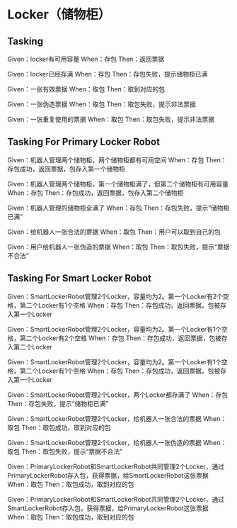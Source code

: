 # Locker（储物柜）

## Tasking
Given：locker有可用容量
When：存包
Then：返回票据


Given：locker已经存满
When：存包
Then：存包失败，提示储物柜已满


Given：一张有效票据
When：取包
Then：取到对应的包


Given：一张伪造票据
When：取包
Then：取包失败，提示非法票据


Given：一张重复使用的票据
When：取包
Then：取包失败，提示非法票据

## Tasking For Primary Locker Robot
Given：机器人管理两个储物柜，两个储物柜都有可用空间
When：存包
Then：存包成功，返回票据，包存入第一个储物柜

Given：机器人管理两个储物柜，第一个储物柜满了，但第二个储物柜有可用容量
When：存包
Then：存包成功，返回票据，包存入第二个储物柜

Given：机器人管理的储物柜全满了
When：存包
Then：存包失败，提示“储物柜已满”

Given：给机器人一张合法的票据
When：取包
Then：用户可以取到自己的包

Given：用户给机器人一张伪造的票据
When：取包
Then：取包失败，提示“票据不合法”

## Tasking For Smart Locker Robot
Given：SmartLockerRobot管理2个Locker，容量均为2。第一个Locker有2个空格，第二个Locker有1个空格
When：存包
Then：存包成功，返回票据，包被存入第一个Locker

Given：SmartLockerRobot管理2个Locker，容量均为2。第一个Locker有1个空格，第二个Locker有2个空格
When：存包
Then：存包成功，返回票据，包被存入第二个Locker

Given：SmartLockerRobot管理2个Locker，容量均为2。第一个Locker有1个空格，第二个Locker有1个空格
When：存包
Then：存包成功，返回票据，包被存入第一个Locker

Given：SmartLockerRobot管理2个Locker，两个Locker都存满了
When：存包
Then：存包失败，提示“储物柜已满”

Given：SmartLockerRobot管理2个Locker，给机器人一张合法的票据
When：取包
Then：取包成功，取到对应的包

Given：SmartLockerRobot管理2个Locker，给机器人一张伪造的票据
When：取包
Then：取包失败，提示“票据不合法”

Given：PrimaryLockerRobot和SmartLockerRobot共同管理2个Locker，通过PrimaryLockerRobot存入包，获得票据，给SmartLockerRobot这张票据
When：取包
Then：取包成功，取到对应的包

Given：PrimaryLockerRobot和SmartLockerRobot共同管理2个Locker，通过SmartLockerRobot存入包，获得票据，给PrimaryLockerRobot这张票据
When：取包
Then：取包成功，取到对应的包